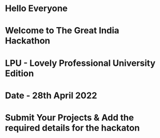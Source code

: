 # Hello Everyone
# Welcome to The Great India Hackathon
# LPU - Lovely Professional University Edition 
# Date - 28th April 2022
# Submit Your Projects & Add the required details for the hackaton
